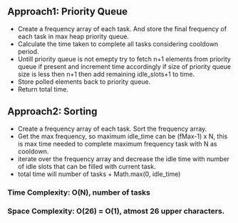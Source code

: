 ## Approach1: Priority Queue
* Create a frequency array of each task. And store the final frequency of each task in max heap priority queue.
* Calculate the time taken to complete all tasks considering cooldown period.
* Untill priority queue is not emepty try to fetch n+1 elements from priority queue if present and increment time accordingly if size of priority queue size is less then n+1 then add remaining idle_slots+1 to time.
* Store polled elements back to priority queue.
* Return total time.
​
## Approach2: Sorting
* Create a frequency array of each task. Sort the frequency array.
* Get the max frequency, so maximum idle_time can be (fMax-1) x N, this is max time needed to complete maximum frequency task with N as cooldown.
* iterate over the frequency array and decrease the idle time with number of idle slots that can be filled with current task.
* total time will number of tasks + Math.max(0, idle_time)
​
### Time Complexity: O(N), number of tasks
### Space Complexity: O(26) = O(1), atmost 26 upper characters.